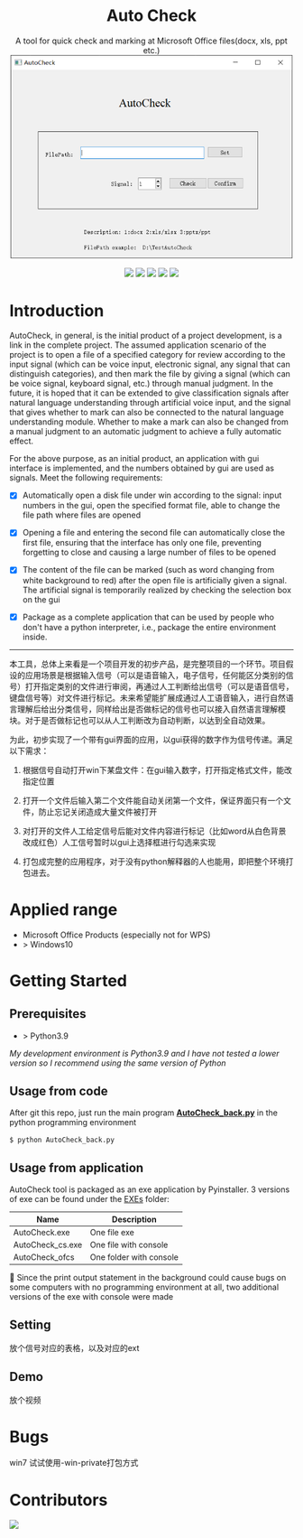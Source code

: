 # <div align='center' >Auto Check</div>

<div align='center'>A tool for quick check and marking at Microsoft Office files(docx, xls, ppt etc.)</div>


<div align=center><img width="500" src="/pictures/gui_overview.png"/></div>



<p align="center">
<a href="https://github.com/tlj-ryuu"><img src="https://img.shields.io/badge/Author-TLJ-purple.svg"></a>
<a href="https://www.python.org/"><img src="https://img.shields.io/badge/Python-3.9-14354C.svg?logo=python&logoColor=white"></a>
<a href="https://www.microsoft.com/zh-cn/software-download/windows10%20"><img src="https://img.shields.io/badge/Platform-windows10-green.svg"></a>
<a href="https://www.microsoftstore.com.cn/software/office"><img src="https://img.shields.io/badge/Microsoft_Office-docx_|_xls_|_xlsx_|_ppt_|_pptx-orange.svg"></a>
<a href="https://raw.githubusercontent.com/onevcat/Kingfisher/master/LICENSE"><img src="https://img.shields.io/badge/License-MIT-aqua.svg"></a>
</p>

# Introduction

AutoCheck, in general, is the initial product of a project development, is a link in the complete project. The assumed application scenario of the project is to open a file of a specified category for review according to the input signal (which can be voice input, electronic signal, any signal that can distinguish categories), and then mark the file by giving a signal (which can be voice signal, keyboard signal, etc.) through manual judgment. In the future, it is hoped that it can be extended to give classification signals after natural language understanding through artificial voice input, and the signal that gives whether to mark can also be connected to the natural language understanding module. Whether to make a mark can also be changed from a manual judgment to an automatic judgment to achieve a fully automatic effect.


For the above purpose, as an initial product, an application with gui interface is implemented, and the numbers obtained by gui are used as signals. Meet the following requirements:


- [x] Automatically open a disk file under win according to the signal: input numbers in the gui, open the specified format file, able to change the file path where files are opened

- [x] Opening a file and entering the second file can automatically close the first file, ensuring that the interface has only one file, preventing forgetting to close and causing a large number of files to be opened

- [x] The content of the file can be marked (such as word changing from white background to red) after the open file is artificially given a signal. The artificial signal is temporarily realized by checking the selection box on the gui

- [x] Package as a complete application that can be used by people who don't have a python interpreter, i.e., package the entire environment inside.

- - -
本工具，总体上来看是一个项目开发的初步产品，是完整项目的一个环节。项目假设的应用场景是根据输入信号（可以是语音输入，电子信号，任何能区分类别的信号）打开指定类别的文件进行审阅，再通过人工判断给出信号（可以是语音信号，键盘信号等）对文件进行标记。未来希望能扩展成通过人工语音输入，进行自然语言理解后给出分类信号，同样给出是否做标记的信号也可以接入自然语言理解模块。对于是否做标记也可以从人工判断改为自动判断，以达到全自动效果。

为此，初步实现了一个带有gui界面的应用，以gui获得的数字作为信号传递。满足以下需求：

1. 根据信号自动打开win下某盘文件：在gui输入数字，打开指定格式文件，能改指定位置

2. 打开一个文件后输入第二个文件能自动关闭第一个文件，保证界面只有一个文件，防止忘记关闭造成大量文件被打开

3. 对打开的文件人工给定信号后能对文件内容进行标记（比如word从白色背景改成红色）人工信号暂时以gui上选择框进行勾选来实现

4. 打包成完整的应用程序，对于没有python解释器的人也能用，即把整个环境打包进去。

# Applied range

* Microsoft Office Products (especially not for WPS)
* \> Windows10

# Getting Started

## Prerequisites
* \> Python3.9
  
*My development environment is Python3.9 and I have not tested a lower version so I recommend using the same version of Python*

## Usage from code

After git this repo, just run the main program [**AutoCheck_back.py**](/AtuoCheck_back.py) in the python programming environment

```
$ python AutoCheck_back.py
```

## Usage from application

AutoCheck tool is packaged as an exe application by Pyinstaller. 3 versions of exe can be found under the [EXEs](/EXEs) folder:

| Name | Description |
| --- | --- |
| AutoCheck.exe | One file exe |
| AutoCheck_cs.exe | One file with console |
| AutoCheck_ofcs | One folder with console |

:mushroom: Since the print output statement in the background could cause bugs on some computers with no programming environment at all, two additional versions of the exe with console were made

## Setting

放个信号对应的表格，以及对应的ext

## Demo
放个视频
# Bugs
win7 试试使用-win-private打包方式
# Contributors
<a href="https://github.com/tlj-ryuu/AutoCheck/graphs/contributors">
  <img src="https://contrib.rocks/image?repo=tlj-ryuu/Autocheck" />
</a>
